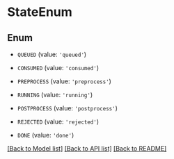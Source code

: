 # StateEnum


## Enum

* `QUEUED` (value: `'queued'`)

* `CONSUMED` (value: `'consumed'`)

* `PREPROCESS` (value: `'preprocess'`)

* `RUNNING` (value: `'running'`)

* `POSTPROCESS` (value: `'postprocess'`)

* `REJECTED` (value: `'rejected'`)

* `DONE` (value: `'done'`)

[[Back to Model list]](../README.md#documentation-for-models) [[Back to API list]](../README.md#documentation-for-api-endpoints) [[Back to README]](../README.md)


